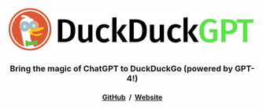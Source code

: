 <div align="center">
<br />

<a href="https://chatgpt.js.org">
<picture>
    <source media="(prefers-color-scheme: dark)" srcset="https://raw.githubusercontent.com/kudoai/duckduckgpt/main/media/images/logos/ddgpt-logo-dark-mode-697x122.png">
    <img width=555 alt="chatgpt.js" src="https://raw.githubusercontent.com/kudoai/duckduckgpt/main/media/images/logos/ddgpt-logo-light-mode-697x122.png">
</picture>
</a>

### Bring the magic of ChatGPT to DuckDuckGo (powered by GPT-4!)

#### [GitHub](https://github.com/kudoai/duckduckgpt) &nbsp;/ &nbsp;[Website](https://duckduckgpt.com)

</div>
